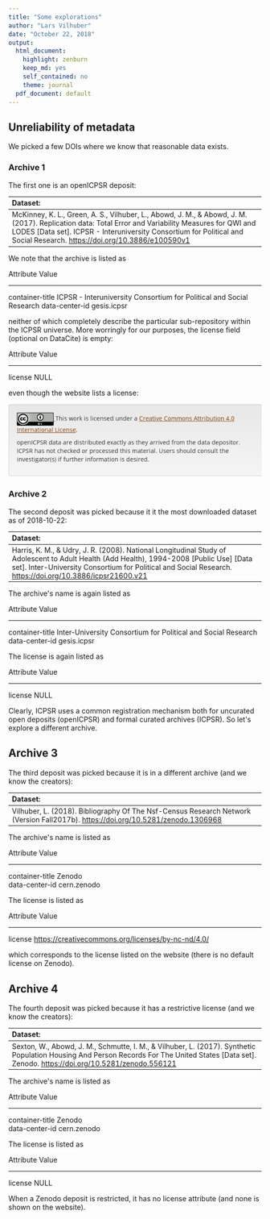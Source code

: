 ```yaml
---
title: "Some explorations"
author: "Lars Vilhuber"
date: "October 22, 2018"
output:
  html_document:
    highlight: zenburn
    keep_md: yes
    self_contained: no
    theme: journal
  pdf_document: default
---
```




## Unreliability of metadata

We picked a few DOIs where we know that reasonable data exists.


### Archive 1
The first one is an openICPSR deposit:


|Dataset:                                                                                                                                                                                                                                                                       |
|:------------------------------------------------------------------------------------------------------------------------------------------------------------------------------------------------------------------------------------------------------------------------------|
|McKinney, K. L., Green, A. S., Vilhuber, L., Abowd, J. M., & Abowd, J. M. (2017). Replication data: Total Error and Variability Measures for QWI and LODES [Data set]. ICPSR - Interuniversity Consortium for Political and Social Research. https://doi.org/10.3886/e100590v1 |

We note that the archive is listed as 

Attribute         Value                                                                
----------------  ---------------------------------------------------------------------
container-title   ICPSR - Interuniversity Consortium for Political and Social Research 
data-center-id    gesis.icpsr                                                          

neither of which completely describe the particular sub-repository within the ICPSR universe. 
More worringly for our purposes, the license field (optional on DataCite) is empty:

Attribute   Value 
----------  ------
license     NULL  

even though the website lists a license:

![openICPSR license display](../text/images/openicpsr-license-image.png)







### Archive 2
The second deposit was picked because it it the most downloaded dataset as of 2018-10-22: 


|Dataset:                                                                                                                                                                                                                                              |
|:-----------------------------------------------------------------------------------------------------------------------------------------------------------------------------------------------------------------------------------------------------|
|Harris, K. M., & Udry, J. R. (2008). National Longitudinal Study of Adolescent to Adult Health (Add Health), 1994-2008 [Public Use] [Data set]. Inter-University Consortium for Political and Social Research. https://doi.org/10.3886/icpsr21600.v21 |

The archive's name is again listed as

Attribute         Value                                                         
----------------  --------------------------------------------------------------
container-title   Inter-University Consortium for Political and Social Research 
data-center-id    gesis.icpsr                                                   

The license is again listed as

Attribute   Value 
----------  ------
license     NULL  

Clearly, ICPSR uses a common registration mechanism both for uncurated open deposits (openICPSR) and formal curated archives (ICPSR). So let's explore a different archive.





## Archive 3
The third deposit was picked because it is in a different archive (and we know the creators):


|Dataset:                                                                                                                         |
|:--------------------------------------------------------------------------------------------------------------------------------|
|Vilhuber, L. (2018). Bibliography Of The Nsf-Census Research Network (Version Fall2017b). https://doi.org/10.5281/zenodo.1306968 |

The archive's name is  listed as

Attribute         Value       
----------------  ------------
container-title   Zenodo      
data-center-id    cern.zenodo 

The license is  listed as

Attribute   Value                                              
----------  ---------------------------------------------------
license     https://creativecommons.org/licenses/by-nc-nd/4.0/ 

which corresponds to the license listed on the website (there is no default license on Zenodo). 






## Archive 4
The fourth deposit was picked because it has a restrictive license (and we know the creators):


|Dataset:                                                                                                                                                                                          |
|:-------------------------------------------------------------------------------------------------------------------------------------------------------------------------------------------------|
|Sexton, W., Abowd, J. M., Schmutte, I. M., & Vilhuber, L. (2017). Synthetic Population Housing And Person Records For The United States [Data set]. Zenodo. https://doi.org/10.5281/zenodo.556121 |

The archive's name is  listed as

Attribute         Value       
----------------  ------------
container-title   Zenodo      
data-center-id    cern.zenodo 

The license is  listed as

Attribute   Value 
----------  ------
license     NULL  

When a Zenodo deposit is restricted, it has no license attribute (and none is shown on the website). 
